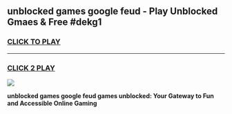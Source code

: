 
## unblocked games google feud - Play Unblocked Gmaes & Free #dekg1
<h3>
<a href="https://news.freeplayer.one?title=unblocked_games_google_feud&ref=26F">CLICK TO PLAY</a></h3>
<hr>

<h3>
<a href="https://news.freeplayer.one?title=unblocked_games_google_feud&ref=26F">CLICK 2 PLAY</a>
  
</h3>

<a href="https://news.freeplayer.one?title=unblocked_games_google_feud&ref=26F/"><img src="https://clearcache.store/games.png"></a>


**unblocked games google feud games unblocked: Your Gateway to Fun and Accessible Online Gaming**
